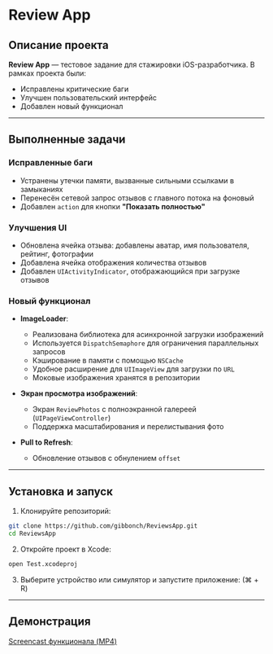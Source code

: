# Review App

## Описание проекта

**Review App** — тестовое задание для стажировки iOS-разработчика. В рамках проекта были:

* Исправлены критические баги
* Улучшен пользовательский интерфейс
* Добавлен новый функционал

---

## Выполненные задачи

### Исправленные баги

* Устранены утечки памяти, вызванные сильными ссылками в замыканиях
* Перенесён сетевой запрос отзывов с главного потока на фоновый
* Добавлен `action` для кнопки **"Показать полностью"**

### Улучшения UI

* Обновлена ячейка отзыва: добавлены аватар, имя пользователя, рейтинг, фотографии
* Добавлена ячейка отображения количества отзывов
* Добавлен `UIActivityIndicator`, отображающийся при загрузке отзывов

### Новый функционал

* **ImageLoader**:

  * Реализована библиотека для асинхронной загрузки изображений
  * Используется `DispatchSemaphore` для ограничения параллельных запросов
  * Кэширование в памяти с помощью `NSCache`
  * Удобное расширение для `UIImageView` для загрузки по `URL`
  * Моковые изображения хранятся в репозитории

* **Экран просмотра изображений**:

  * Экран `ReviewPhotos` с полноэкранной галереей (`UIPageViewController`)
  * Поддержка масштабирования и перелистывания фото

* **Pull to Refresh**:

  * Обновление отзывов с обнулением `offset`

---

## Установка и запуск

1. Клонируйте репозиторий:

```bash
git clone https://github.com/gibbonch/ReviewsApp.git
cd ReviewsApp
```

2. Откройте проект в Xcode:

```bash
open Test.xcodeproj
```

3. Выберите устройство или симулятор и запустите приложение: (⌘ + R)

---

## Демонстрация

[Screencast функционала (MP4)](https://github.com/gibbonch/ReviewsApp/blob/d6b925c7f05121335e5feeb112884a6ddcd71261/Screencast/screencast.mp4)
